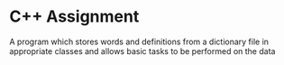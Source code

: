 # C++ Assignment
A program which stores words and definitions from a dictionary file in appropriate classes and allows basic tasks to be performed on the data
